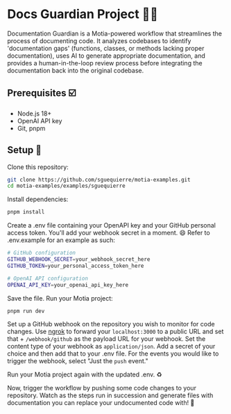 # Docs Guardian Project 💂‍♀️

Documentation Guardian is a Motia-powered workflow that streamlines the process of documenting code.
It analyzes codebases to identify 'documentation gaps' (functions, classes, or methods lacking proper documentation), uses AI to generate appropriate documentation, and provides a human-in-the-loop review process before integrating the documentation back into the original codebase.

## Prerequisites ☑️

- Node.js 18+
- OpenAI API key
- Git, pnpm

## Setup 🏃

Clone this repository:

```bash
git clone https://github.com/sguequierre/motia-examples.git
cd motia-examples/examples/sguequierre
```

Install dependencies:

```bash
pnpm install
```

Create a .env file containing your OpenAPI key and your GitHub personal access token.
You'll add your webhook secret in a moment. 😄
Refer to .env.example for an example as such:

```bash
# GitHub configuration
GITHUB_WEBHOOK_SECRET=your_webhook_secret_here
GITHUB_TOKEN=your_personal_access_token_here

# OpenAI API configuration
OPENAI_API_KEY=your_openai_api_key_here
```

Save the file.
Run your Motia project:

```bash
pnpm run dev
```

Set up a GitHub webhook on the repository you wish to monitor for code changes.
Use [ngrok](https://ngrok.com/docs/getting-started/) to forward your `localhost:3000` to a public URL and set that + `/webhook/github` as the payload URL for your webhook.
Set the content type of your webhook as `application/json`.
Add a secret of your choice and then add that to your .env file.
For the events you would like to trigger the webhook, select "Just the `push` event."

Run your Motia project again with the updated .env. ♻️

Now, trigger the workflow by pushing some code changes to your repository.
Watch as the steps run in succession and generate files with documentation you can replace your undocumented code with! 🚀
